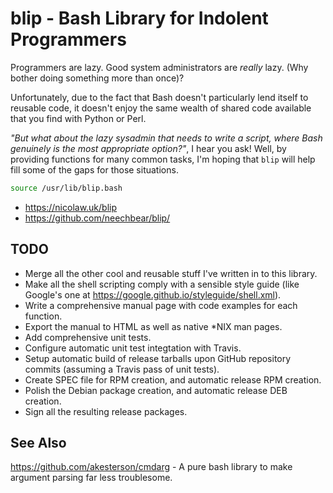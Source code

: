 # blip - Bash Library for Indolent Programmers

Programmers are lazy. Good system administrators are _really_ lazy. (Why bother doing something more than once)?

Unfortunately, due to the fact that Bash doesn't particularly lend itself to reusable code, it doesn't enjoy the same wealth of shared code available that you find with Python or Perl.

_"But what about the lazy sysadmin that needs to write a script, where Bash genuinely is the most appropriate option?"_, I hear you ask! Well, by providing functions for many common tasks, I'm hoping that `blip` will help fill some of the gaps for those situations.

```bash
source /usr/lib/blip.bash
```

* https://nicolaw.uk/blip
* https://github.com/neechbear/blip/

## TODO

* Merge all the other cool and reusable stuff I've written in to this library.
* Make all the shell scripting comply with a sensible style guide (like Google's one at https://google.github.io/styleguide/shell.xml).
* Write a comprehensive manual page with code examples for each function.
* Export the manual to HTML as well as native \*NIX man pages.
* Add comprehensive unit tests.
* Configure automatic unit test integtation with Travis.
* Setup automatic build of release tarballs upon GitHub repository commits (assuming a Travis pass of unit tests).
* Create SPEC file for RPM creation, and automatic release RPM creation.
* Polish the Debian package creation, and automatic release DEB creation.
* Sign all the resulting release packages.

## See Also

https://github.com/akesterson/cmdarg - A pure bash library to make argument parsing far less troublesome.

